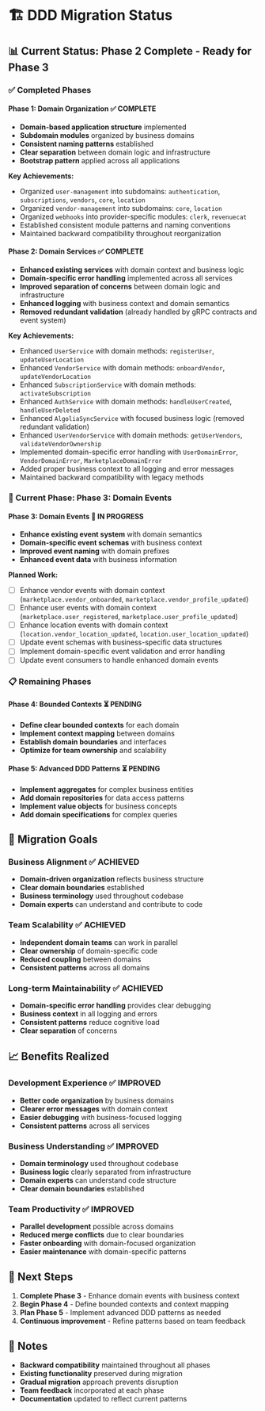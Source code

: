 # 🏗️ DDD Migration Status

## 📊 Current Status: **Phase 2 Complete - Ready for Phase 3**

### ✅ Completed Phases

#### **Phase 1: Domain Organization** ✅ COMPLETE
- **Domain-based application structure** implemented
- **Subdomain modules** organized by business domains
- **Consistent naming patterns** established
- **Clear separation** between domain logic and infrastructure
- **Bootstrap pattern** applied across all applications

**Key Achievements:**
- Organized `user-management` into subdomains: `authentication`, `subscriptions`, `vendors`, `core`, `location`
- Organized `vendor-management` into subdomains: `core`, `location`
- Organized `webhooks` into provider-specific modules: `clerk`, `revenuecat`
- Established consistent module patterns and naming conventions
- Maintained backward compatibility throughout reorganization

#### **Phase 2: Domain Services** ✅ COMPLETE
- **Enhanced existing services** with domain context and business logic
- **Domain-specific error handling** implemented across all services
- **Improved separation of concerns** between domain logic and infrastructure
- **Enhanced logging** with business context and domain semantics
- **Removed redundant validation** (already handled by gRPC contracts and event system)

**Key Achievements:**
- Enhanced `UserService` with domain methods: `registerUser`, `updateUserLocation`
- Enhanced `VendorService` with domain methods: `onboardVendor`, `updateVendorLocation`
- Enhanced `SubscriptionService` with domain methods: `activateSubscription`
- Enhanced `AuthService` with domain methods: `handleUserCreated`, `handleUserDeleted`
- Enhanced `AlgoliaSyncService` with focused business logic (removed redundant validation)
- Enhanced `UserVendorService` with domain methods: `getUserVendors`, `validateVendorOwnership`
- Implemented domain-specific error handling with `UserDomainError`, `VendorDomainError`, `MarketplaceDomainError`
- Added proper business context to all logging and error messages
- Maintained backward compatibility with legacy methods

### 🚧 Current Phase: **Phase 3: Domain Events**

#### **Phase 3: Domain Events** 🔄 IN PROGRESS
- **Enhance existing event system** with domain semantics
- **Domain-specific event schemas** with business context
- **Improved event naming** with domain prefixes
- **Enhanced event data** with business information

**Planned Work:**
- [ ] Enhance vendor events with domain context (`marketplace.vendor_onboarded`, `marketplace.vendor_profile_updated`)
- [ ] Enhance user events with domain context (`marketplace.user_registered`, `marketplace.user_profile_updated`)
- [ ] Enhance location events with domain context (`location.vendor_location_updated`, `location.user_location_updated`)
- [ ] Update event schemas with business-specific data structures
- [ ] Implement domain-specific event validation and error handling
- [ ] Update event consumers to handle enhanced domain events

### 📋 Remaining Phases

#### **Phase 4: Bounded Contexts** ⏳ PENDING
- **Define clear bounded contexts** for each domain
- **Implement context mapping** between domains
- **Establish domain boundaries** and interfaces
- **Optimize for team ownership** and scalability

#### **Phase 5: Advanced DDD Patterns** ⏳ PENDING
- **Implement aggregates** for complex business entities
- **Add domain repositories** for data access patterns
- **Implement value objects** for business concepts
- **Add domain specifications** for complex queries

## 🎯 Migration Goals

### **Business Alignment** ✅ ACHIEVED
- **Domain-driven organization** reflects business structure
- **Clear domain boundaries** established
- **Business terminology** used throughout codebase
- **Domain experts** can understand and contribute to code

### **Team Scalability** ✅ ACHIEVED
- **Independent domain teams** can work in parallel
- **Clear ownership** of domain-specific code
- **Reduced coupling** between domains
- **Consistent patterns** across all domains

### **Long-term Maintainability** ✅ ACHIEVED
- **Domain-specific error handling** provides clear debugging
- **Business context** in all logging and errors
- **Consistent patterns** reduce cognitive load
- **Clear separation** of concerns

## 📈 Benefits Realized

### **Development Experience** ✅ IMPROVED
- **Better code organization** by business domains
- **Clearer error messages** with domain context
- **Easier debugging** with business-focused logging
- **Consistent patterns** across all services

### **Business Understanding** ✅ IMPROVED
- **Domain terminology** used throughout codebase
- **Business logic** clearly separated from infrastructure
- **Domain experts** can understand code structure
- **Clear domain boundaries** established

### **Team Productivity** ✅ IMPROVED
- **Parallel development** possible across domains
- **Reduced merge conflicts** due to clear boundaries
- **Faster onboarding** with domain-focused organization
- **Easier maintenance** with domain-specific patterns

## 🚀 Next Steps

1. **Complete Phase 3** - Enhance domain events with business context
2. **Begin Phase 4** - Define bounded contexts and context mapping
3. **Plan Phase 5** - Implement advanced DDD patterns as needed
4. **Continuous improvement** - Refine patterns based on team feedback

## 📝 Notes

- **Backward compatibility** maintained throughout all phases
- **Existing functionality** preserved during migration
- **Gradual migration** approach prevents disruption
- **Team feedback** incorporated at each phase
- **Documentation** updated to reflect current patterns
